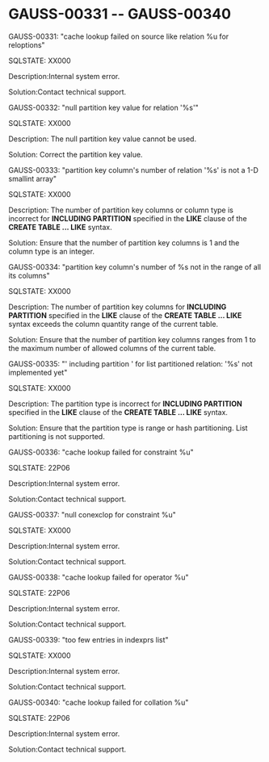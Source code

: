 # GAUSS-00331 -- GAUSS-00340<a name="EN-US_TOPIC_0302073239"></a>

GAUSS-00331: "cache lookup failed on source like relation %u for reloptions"

SQLSTATE: XX000

Description:Internal system error.

Solution:Contact technical support.

GAUSS-00332: "null partition key value for relation '%s'"

SQLSTATE: XX000

Description: The null partition key value cannot be used.

Solution: Correct the partition key value.

GAUSS-00333: "partition key column's number of relation '%s' is not a 1-D smallint array"

SQLSTATE: XX000

Description: The number of partition key columns or column type is incorrect for  **INCLUDING PARTITION**  specified in the  **LIKE**  clause of the  **CREATE TABLE ... LIKE**  syntax.

Solution: Ensure that the number of partition key columns is 1 and the column type is an integer.

GAUSS-00334: "partition key column's number of %s not in the range of all its columns"

SQLSTATE: XX000

Description: The number of partition key columns for  **INCLUDING PARTITION**  specified in the  **LIKE**  clause of the  **CREATE TABLE ... LIKE**  syntax exceeds the column quantity range of the current table.

Solution: Ensure that the number of partition key columns ranges from 1 to the maximum number of allowed columns of the current table.

GAUSS-00335: "' including partition ' for list partitioned relation: '%s' not implemented yet"

SQLSTATE: XX000

Description: The partition type is incorrect for  **INCLUDING PARTITION**  specified in the  **LIKE**  clause of the  **CREATE TABLE ... LIKE**  syntax.

Solution: Ensure that the partition type is range or hash partitioning. List partitioning is not supported.

GAUSS-00336: "cache lookup failed for constraint %u"

SQLSTATE: 22P06

Description:Internal system error.

Solution:Contact technical support.

GAUSS-00337: "null conexclop for constraint %u"

SQLSTATE: XX000

Description:Internal system error.

Solution:Contact technical support.

GAUSS-00338: "cache lookup failed for operator %u"

SQLSTATE: 22P06

Description:Internal system error.

Solution:Contact technical support.

GAUSS-00339: "too few entries in indexprs list"

SQLSTATE: XX000

Description:Internal system error.

Solution:Contact technical support.

GAUSS-00340: "cache lookup failed for collation %u"

SQLSTATE: 22P06

Description:Internal system error.

Solution:Contact technical support.

